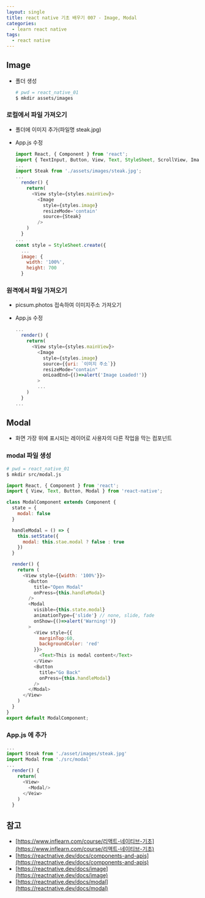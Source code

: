 ```yaml
---
layout: single
title: react native 기초 배우기 007 - Image, Modal
categories: 
  - learn react native
tags:
  - react native
---
```


## Image

- 폴더 생성

  ~~~bash
  # pwd = react_native_01
  $ mkdir assets/images
  ~~~

### 로컬에서 파일 가져오기

- 폴더에 이미지 추가(파일명 steak.jpg)

- App.js 수정

  ~~~javascript
  import React, { Component } from 'react';
  import { TextInput, Button, View, Text, StyleSheet, ScrollView, Image } from 'react-native';
  ...
  import Steak from './assets/images/steak.jpg';
  ...
    render() {
      return(
        <View style={styles.mainView}>
          <Image
            style={styles.image}
            resizeMode='contain'
            source={Steak}
          />
      )
    }
  ...
  const style = StyleSheet.create({
    ...
    image: {
      width: '100%',
      height: 700
    }
  ~~~

### 원격에서 파일 가져오기

- picsum.photos 접속하여 이미지주소 가져오기

- App.js 수정

  ~~~javascript
  ...
    render() {
      return(
        <View style={styles.mainView}>
          <Image
            style={styles.image}
            source={{uri: `이미지 주소`}}
            resizeMode="contain"
            onLoadEnd={()=>alert('Image Loaded!')}
          >
          ...
      )
    }
  ...
  ~~~

## Modal

- 화면 가장 위에 표시되는 레이어로 사용자의 다른 작업을 막는 컴포넌트

### modal 파일 생성

~~~bash
# pwd = react_native_01
$ mkdir src/modal.js
~~~

~~~javascript
import React, { Component } from 'react';
import { View, Text, Button, Modal } from 'react-native';

class ModalComponent extends Component {
  state = {
    modal: false
  }

  handleModal = () => {
    this.setState({
      modal: this.stae.modal ? false : true
    })
  }

  render() {
    return (
      <View style={{width: '100%'}}>
        <Button
          title="Open Modal"
          onPress={this.handleModal}
        />
        <Modal
          visible={this.state.modal}
          animationType={'slide'} // none, slide, fade
          onShow={()=>alert('Warning!')}
        >
          <View style={{
            marginTop:60,
            backgroundColor: 'red'
          }}>
            <Text>This is modal content</Text>
          </View>
          <Button
            title="Go Back"
            onPress={this.handleModal}
          />
        </Modal>
      </View>
    )
  }
}
export default ModalComponent;
~~~

### App.js 에 추가

~~~javascript
...
import Steak from './asset/images/steak.jpg'
import Modal from './src/modal'
...
  render() {
    return(
      <View>
        <Modal/>
      </Veiw>
    )
  }
~~~

## 참고
- [https://www.inflearn.com/course/리액트-네이티브-기초](https://www.inflearn.com/course/리액트-네이티브-기초)
- [https://reactnative.dev/docs/components-and-apis](https://reactnative.dev/docs/components-and-apis)
- [https://reactnative.dev/docs/image](https://reactnative.dev/docs/image)
- [https://reactnative.dev/docs/modal](https://reactnative.dev/docs/modal)